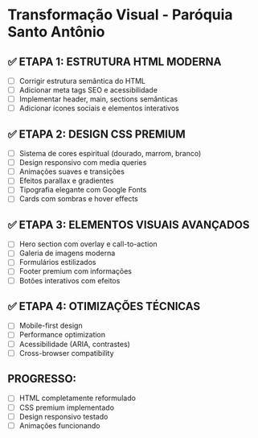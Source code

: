 # Transformação Visual - Paróquia Santo Antônio

## ✅ ETAPA 1: ESTRUTURA HTML MODERNA
- [ ] Corrigir estrutura semântica do HTML
- [ ] Adicionar meta tags SEO e acessibilidade
- [ ] Implementar header, main, sections semânticas
- [ ] Adicionar ícones sociais e elementos interativos

## ✅ ETAPA 2: DESIGN CSS PREMIUM
- [ ] Sistema de cores espiritual (dourado, marrom, branco)
- [ ] Design responsivo com media queries
- [ ] Animações suaves e transições
- [ ] Efeitos parallax e gradientes
- [ ] Tipografia elegante com Google Fonts
- [ ] Cards com sombras e hover effects

## ✅ ETAPA 3: ELEMENTOS VISUAIS AVANÇADOS
- [ ] Hero section com overlay e call-to-action
- [ ] Galeria de imagens moderna
- [ ] Formulários estilizados
- [ ] Footer premium com informações
- [ ] Botões interativos com efeitos

## ✅ ETAPA 4: OTIMIZAÇÕES TÉCNICAS
- [ ] Mobile-first design
- [ ] Performance optimization
- [ ] Acessibilidade (ARIA, contrastes)
- [ ] Cross-browser compatibility

## PROGRESSO:
- [ ] HTML completamente reformulado
- [ ] CSS premium implementado
- [ ] Design responsivo testado
- [ ] Animações funcionando
